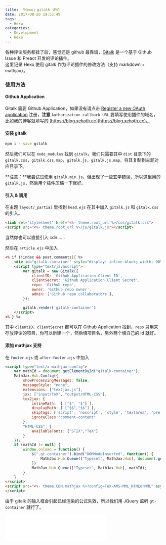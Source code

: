 ```yaml
---
title: 「Hexo」gitalk 评论
date: 2017-08-20 19:53:49
tags:
  - Hexo
categories:
  - Development
  - Hexo
---
```

各种评论服务都挂了后，感觉还是 github 最靠谱，[Gitalk](https://github.com/gitalk/gitalk/blob/master/readme-cn.md) 是一个基于 Github Issue 和 Preact 开发的评论插件。  
这里记录 Hexo 使用 gitalk 作为评论插件的修改方法（支持 markdown + mathjax）。

<!-- more -->

### 使用方法
#### Github Application
Gitalk 需要 Github Application，如果没有请点击 [Register a new OAuth application](https://github.com/settings/applications/new) 注册，**注意** `Authorization callback URL` 要填写使用插件的域名，比如我的博客就填写的 [https://blog.xehoth.cc](https://blog.xehoth.cc)。

#### 安装 gitalk
``` bash
npm i --save gitalk
```
然后我们可以在 `node_modules` 找到 `gitalk`，我们只需要其中 `dist` 目录下的 `gitalk.css`，`gitalk.css.map`，`gitalk.js`，`gitalk.js.map`，将其复制到主题对应目录下。

**注意：**我尝试过使用 `gitalk.min.js`，但出现了一些~~玄学~~错误，所以这里用的 `gitalk.js`，然后用个插件压缩一下就好。

#### 引入 & 调用
在主题 `layout/_partial` 里找到 `head.ejs` 在其中加入 `gitalk.js` 和 `gitalk.css` 的引入。
``` html
<link rel="stylesheet" href="<%- theme.root_url %>/css/gitalk.css">
<script src="<%- theme.root_url %>/js/gitalk.js"></script>
```
当然你也可以直接引入 cdn......

然后在 `article.ejs` 中加入
``` html
<% if (!index && post.comments){ %>
    <div id="gitalk-container" style="display: inline-block; width: 90%; margin-left: 4%;"></div>
    <script type="text/javascript">
        var gitalk = new Gitalk({
            clientID: 'Github Application Client ID',
            clientSecret: 'Github Application Client Secret',
            repo: 'Github repo',
            owner: 'Github repo owner',
            admin: ['Github repo collaborators'],
        });

        gitalk.render('gitalk-container')
    </script>
<% } %>
```
其中 `clientID`，`clientSecret` 都可以在 Github Application 找到，`repo` 只用来存放评论的项目，你可以新建一个，然后填项目名，另外两个填自己的 id 就好。

#### 添加 mathjax 支持
在 `footer.ejs` 或 `after-footer.ejs` 中加入
``` html
<script type="text/x-mathjax-config">
    var mathId = document.getElementById("gitalk-container");
    MathJax.Hub.Config({
        showProcessingMessages: false,
        messageStyle: "none",
        extensions: ["tex2jax.js"],
        jax: ["input/TeX", "output/HTML-CSS"],
        tex2jax: {
            inlineMath:  [ ["$", "$"] ],
            displayMath: [ ["$$","$$"] ],
            skipTags: ['script', 'noscript', 'style', 'textarea', 'pre', 'code', 'a'],
            ignoreClass:"comment-content"
        },
        "HTML-CSS": {
            availableFonts: ["STIX","TeX"]
        }
    });
    if (mathId != null) {
        window.onload = function() {
            $(".gt-container").bind("DOMNodeInserted", function() {
                MathJax.Hub.Queue(["Typeset", MathJax.Hub], document.getElementById("gitalk-container"));
            })
            MathJax.Hub.Queue(["Typeset", MathJax.Hub], mathId);
        }
    }
</script>
<script src="<%- theme.CDN.mathjax %>?config=TeX-AMS-MML_HTMLorMML" async="async">
</script>
```
由于 gitalk 的输入框会引起已经渲染的公式失效，所以我们用 JQuery 监听 `gt-container` 就行了。

<iframe frameborder="no" border="0" marginwidth="0" marginheight="0" width=330 height=86 src="//music.163.com/outchain/player?type=2&id=499222901&auto=1&height=66"></iframe>